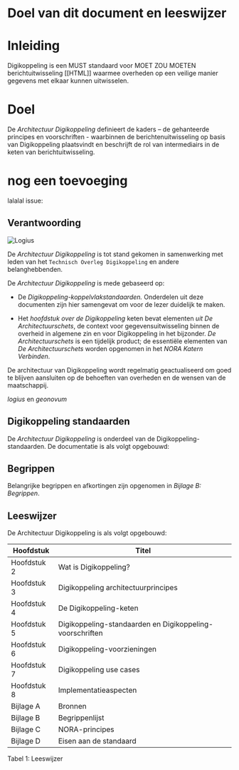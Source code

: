 # Doel van dit document en leeswijzer

# Inleiding

Digikoppeling is een MUST standaard voor MOET ZOU MOETEN berichtuitwisseling [[HTML]] waarmee overheden op een veilige manier gegevens met elkaar kunnen uitwisselen.

# Doel

De *Architectuur Digikoppeling* definieert de kaders – de gehanteerde principes en voorschriften - waarbinnen de berichtenuitwisseling op basis van Digikoppeling plaatsvindt en beschrijft de rol van intermediairs in de keten van berichtuitwisseling.

nog een toevoeging
==================

lalalal
issue: <div class="issue" data-number="359"></div>

## Verantwoording

![Logius](figure-logius.svg "Logius Logo")

De *Architectuur Digikoppeling* is tot stand gekomen in samenwerking met leden van het `Technisch Overleg Digikoppeling` en andere belanghebbenden.

De *Architectuur Digikoppeling* is mede gebaseerd op:

- De *Digikoppeling-koppelvlakstandaarden.* Onderdelen uit deze documenten zijn hier samengevat om voor de lezer duidelijk te maken.

- Het *hoofdstuk over de Digikoppeling* keten bevat elementen *uit De Architectuurschets*, de context voor gegevensuitwisseling binnen de overheid in algemene zin en voor Digikoppeling in het bijzonder. *De Architectuurschets* is een tijdelijk product; de essentiële elementen van *De Architectuurschets* worden opgenomen in het *NORA Katern Verbinden*.

De architectuur van Digikoppeling wordt regelmatig geactualiseerd om goed te blijven aansluiten op de behoeften van overheden en de wensen van de maatschappij.

<dfn>logius</dfn> en <dfn>geonovum</dfn>

## Digikoppeling standaarden

De *Architectuur Digikoppeling* is onderdeel van de Digikoppeling-standaarden.
De documentatie is als volgt opgebouwd:

## Begrippen

Belangrijke begrippen en afkortingen zijn opgenomen in *Bijlage B: Begrippen*.

## Leeswijzer

De Architectuur Digikoppeling is als volgt opgebouwd:

| Hoofdstuk   | Titel                                                    |
|-------------|----------------------------------------------------------|
| Hoofdstuk 2 | Wat is Digikoppeling?                                    |
| Hoofdstuk 3 | Digikoppeling architectuurprincipes                      |
| Hoofdstuk 4 | De Digikoppeling-keten                                   |
| Hoofdstuk 5 | Digikoppeling-standaarden en Digikoppeling-voorschriften |
| Hoofdstuk 6 | Digikoppeling-voorzieningen                              |
| Hoofdstuk 7 | Digikoppeling use cases                                  |
| Hoofdstuk 8 | Implementatieaspecten                                    |
| Bijlage A   | Bronnen                                                  |
| Bijlage B   | Begrippenlijst                                           |
| Bijlage C   | NORA-principes                                           |
| Bijlage D   | Eisen aan de standaard                                   |


Tabel 1: Leeswijzer
